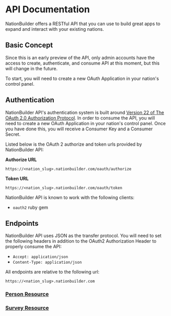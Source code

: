 # API Documentation

NationBuilder offers a RESTful API that you can use to build great apps to
expand and interact with your existing nations.


## Basic Concept

Since this is an early preview of the API, only admin accounts have the
access to create, authenticate, and consume API at this moment, but this will
change in the future.

To start, you will need to create a new OAuth Application in your nation's control panel.


## Authentication

NationBuilder API's authentication system is built around
[Version 22 of The OAuth 2.0 Authorization Protocol](http://tools.ietf.org/html/draft-ietf-oauth-v2-22).
In order to consume the API, you will need to create a new OAuth Application in your nation's control
panel. Once you have done this, you will receive a Consumer Key and a Consumer Secret.

Listed below is the OAuth 2 authorize and token urls provided by NationBuilder API:

**Authorize URL**

```
https://<nation_slug>.nationbuilder.com/oauth/authorize
```

**Token URL**

```
https://<nation_slug>.nationbuilder.com/oauth/token
```

NationBuilder API is known to work with the following clients:

* `oauth2` ruby gem



## Endpoints

NationBuilder API uses JSON as the transfer protocol. You will need to set the
following headers in addition to the OAuth2 Authorization Header to properly consume the API:

* `Accept: application/json`
* `Content-Type: application/json`

All endpoints are relative to the following url:

`https://<nation_slug>.nationbuilder.com`


### [Person Resource](https://github.com/3dna/people_view/blob/master/doc/person.md)

### [Survey Resource](https://github.com/3dna/people_view/blob/master/doc/survey.md)


